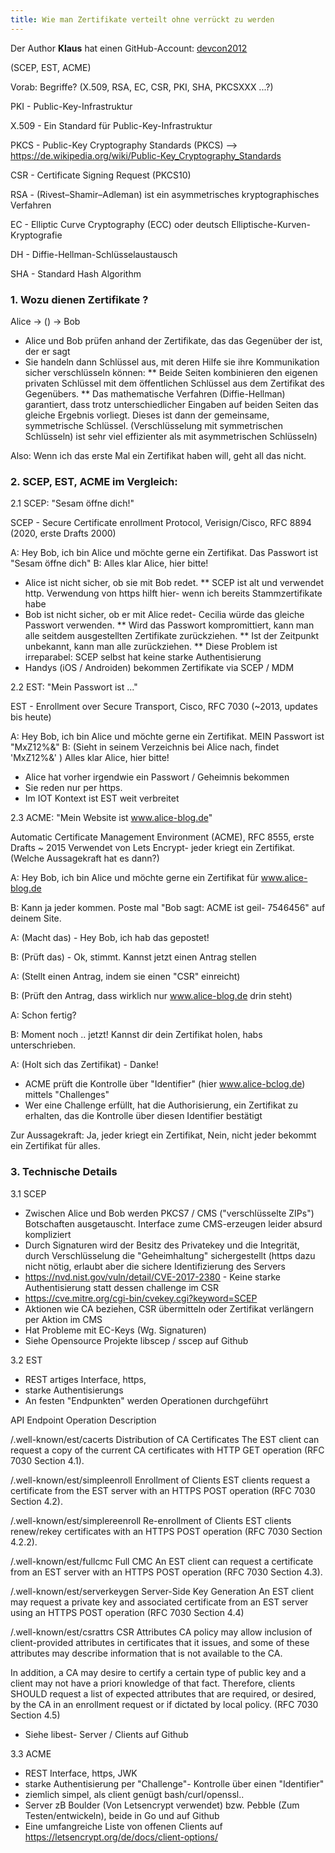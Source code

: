 ```yaml
---
title: Wie man Zertifikate verteilt ohne verrückt zu werden
---
```




Der Author **Klaus** hat einen GitHub-Account: [devcon2012](https://github.com/devcon2012)

(SCEP, EST, ACME)

Vorab: Begriffe? (X.509, RSA, EC, CSR, PKI, SHA, PKCSXXX ...?)

PKI     - Public-Key-Infrastruktur

X.509   - Ein Standard für Public-Key-Infrastruktur

PKCS    - Public-Key Cryptography Standards (PKCS) --> https://de.wikipedia.org/wiki/Public-Key_Cryptography_Standards

CSR     - Certificate Signing Request (PKCS10)

RSA     - (Rivest–Shamir–Adleman) ist ein asymmetrisches kryptographisches Verfahren

EC      - Elliptic Curve Cryptography (ECC) oder deutsch Elliptische-Kurven-Kryptografie

DH      - Diffie-Hellman-Schlüsselaustausch

SHA     - Standard Hash Algorithm

### 1. Wozu dienen Zertifikate ?

Alice   -> () ->   Bob

* Alice und Bob prüfen anhand der Zertifikate, das das Gegenüber der ist, der er sagt
* Sie handeln dann Schlüssel aus, mit deren Hilfe sie ihre Kommunikation sicher verschlüsseln können:
** Beide Seiten kombinieren den eigenen privaten Schlüssel mit dem öffentlichen Schlüssel aus dem Zertifikat des Gegenübers.
** Das mathematische Verfahren (Diffie-Hellman) garantiert, dass trotz unterschiedlicher Eingaben auf beiden Seiten das
   gleiche Ergebnis vorliegt. Dieses ist dann der gemeinsame, symmetrische Schlüssel. (Verschlüsselung mit symmetrischen Schlüsseln)
   ist sehr viel effizienter als mit asymmetrischen Schlüsseln)

Also: Wenn ich das erste Mal ein Zertifikat haben will, geht all das nicht.

### 2. SCEP, EST, ACME im Vergleich:

2.1 SCEP: "Sesam öffne dich!"

SCEP - Secure Certificate enrollment Protocol, Verisign/Cisco, RFC 8894 (2020, erste Drafts 2000)

A: Hey Bob, ich bin Alice und möchte gerne ein Zertifikat. Das Passwort ist "Sesam öffne dich"
B: Alles klar Alice, hier bitte!

* Alice ist nicht sicher, ob sie mit Bob redet.
** SCEP ist alt und verwendet http. Verwendung von https hilft hier- wenn ich bereits Stammzertifikate habe
* Bob ist nicht sicher, ob er mit Alice redet- Cecilia würde das gleiche Passwort verwenden.
** Wird das Passwort kompromittiert, kann man alle seitdem ausgestellten Zertifikate zurückziehen.
** Ist der Zeitpunkt unbekannt, kann man alle zurückziehen.
** Diese Problem ist irreparabel: SCEP selbst hat keine starke Authentisierung
* Handys (iOS / Androiden) bekommen Zertifikate via SCEP / MDM


2.2 EST: "Mein Passwort ist ..."

EST - Enrollment over Secure Transport, Cisco, RFC 7030 (~2013, updates bis heute)

A: Hey Bob, ich bin Alice und möchte gerne ein Zertifikat. MEIN Passwort ist "MxZ12%&"
B: (Sieht in seinem Verzeichnis bei Alice nach, findet 'MxZ12%&' ) Alles klar Alice, hier bitte!

* Alice hat vorher irgendwie ein Passwort / Geheimnis bekommen
* Sie reden nur per https.
* Im IOT Kontext ist EST weit verbreitet


2.3 ACME: "Mein Website ist www.alice-blog.de"

Automatic Certificate Management Environment (ACME), RFC 8555, erste Drafts ~ 2015
Verwendet von Lets Encrypt- jeder kriegt ein Zertifikat. (Welche Aussagekraft hat es dann?)

A: Hey Bob, ich bin Alice und möchte gerne ein Zertifikat für www.alice-blog.de

B: Kann ja jeder kommen. Poste mal "Bob sagt: ACME ist geil- 7546456" auf deinem Site.

A: (Macht das) - Hey Bob, ich hab das gepostet!

B: (Prüft das) - Ok, stimmt. Kannst jetzt einen Antrag stellen

A: (Stellt einen Antrag, indem sie einen "CSR" einreicht)

B: (Prüft den Antrag, dass wirklich nur www.alice-blog.de drin steht)

A: Schon fertig?

B: Moment noch .. jetzt! Kannst dir dein Zertifikat holen, habs unterschrieben.

A: (Holt sich das Zertifikat) - Danke!

* ACME prüft die Kontrolle über "Identifier" (hier www.alice-bclog.de) mittels "Challenges"
* Wer eine Challenge erfüllt, hat die Authorisierung, ein Zertifikat zu erhalten, das die
  Kontrolle über diesen Identifier bestätigt

Zur Aussagekraft: Ja, jeder kriegt ein Zertifikat, Nein, nicht jeder bekommt ein Zertifikat für alles.



### 3. Technische Details

3.1 SCEP

* Zwischen Alice und Bob werden PKCS7 / CMS ("verschlüsselte ZIPs") Botschaften ausgetauscht.
  Interface zume CMS-erzeugen leider absurd kompliziert
* Durch Signaturen wird der Besitz des Privatekey und die Integrität, durch Verschlüsselung die
  "Geheimhaltung" sichergestellt (https dazu nicht nötig, erlaubt aber die sichere Identifizierung
  des Servers
* https://nvd.nist.gov/vuln/detail/CVE-2017-2380 - Keine starke Authentisierung
  statt dessen challenge im CSR
* https://cve.mitre.org/cgi-bin/cvekey.cgi?keyword=SCEP
* Aktionen wie CA beziehen, CSR übermitteln oder Zertifikat verlängern per Aktion im CMS
* Hat Probleme mit EC-Keys (Wg. Signaturen)
* Siehe Opensource Projekte libscep / sscep auf Github

3.2 EST

* REST artiges Interface, https,
* starke Authentisierungs
* An festen "Endpunkten" werden Operationen durchgeführt


API Endpoint	Operation	Description

/.well-known/est/cacerts	Distribution of CA Certificates	The EST client can request a copy of the current CA certificates with HTTP GET operation (RFC 7030 Section 4.1).

/.well-known/est/simpleenroll	Enrollment of Clients	EST clients request a certificate from the EST server with an HTTPS POST operation (RFC 7030 Section 4.2).

/.well-known/est/simplereenroll	Re-enrollment of Clients	EST clients renew/rekey certificates with an HTTPS POST operation (RFC 7030 Section 4.2.2).

/.well-known/est/fullcmc	Full CMC	An EST client can request a certificate from an EST server with an HTTPS POST operation (RFC 7030 Section 4.3).

/.well-known/est/serverkeygen	Server-Side Key Generation	An EST client may request a private key and associated certificate from an EST server using an HTTPS POST operation (RFC 7030 Section 4.4)

/.well-known/est/csrattrs	CSR Attributes	CA policy may allow inclusion of client-provided attributes in certificates that it issues, and some of these attributes may describe information that is not available to the CA.

In addition, a CA may desire to certify a certain type of public key and a client may not have a priori knowledge of that fact. Therefore, clients SHOULD request a list of expected attributes that are required, or desired, by the CA in an enrollment request or if dictated by local policy. (RFC 7030 Section 4.5)

* Siehe libest- Server / Clients auf Github

3.3 ACME

* REST Interface, https, JWK
* starke Authentisierung per "Challenge"- Kontrolle über einen "Identifier"
* ziemlich simpel, als client genügt bash/curl/openssl..
* Server zB Boulder (Von Letsencrypt verwendet) bzw. Pebble (Zum Testen/entwickeln), beide in Go und auf Github
* Eine umfangreiche Liste von offenen Clients auf https://letsencrypt.org/de/docs/client-options/

